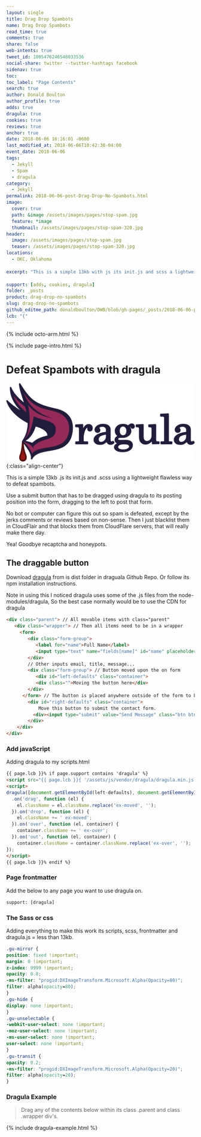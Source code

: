 ```yaml
---
layout: single
title: Drag Drop Spambots
name: Drag Drop Spambots
read_time: true
comments: true
share: false
web-intents: true
tweet_id: 1005476246548033536
social-share: twitter --twitter-hashtags facebook
sidenav: true
toc: 
toc_label: "Page Contents"
search: true
author: Donald Boulton
author_profile: true
adds: true
dragula: true
cookies: true
reviews: true
anchor: true
date: 2018-06-06 16:16:01 -0600
last_modified_at: 2018-06-06T10:42:38-04:00
event_date: 2018-06-06
tags:
  - Jekyll
  - Spam
  - dragula
category:
  - Jekyll
permalink: 2018-06-06-post-Drag-Drop-No-Spambots.html
image:
  cover: true
  path: &image /assets/images/pages/stop-spam.jpg
  feature: *image
  thumbnail: /assets/images/pages/stop-spam-320.jpg
header:
  image: /assets/images/pages/stop-spam.jpg
  teaser: /assets/images/pages/stop-spam-320.jpg
locations:
  - OKC, Oklahoma

excerpt: "This is a simple 13kb with js its init.js and scss a lightweight flawless way to defeat spambots Use a submit button that has to be dragged using dragula to its posting position In the Form to post any form."

support: [adds, cookies, dragula]
folder: _posts
product: drag-drop-no-spambots
slug: drag-drop-no-spambots
github_editme_path: donaldboulton/DWB/blob/gh-pages/_posts/2018-06-06-post-Drag-Drop-No-Spambots.md
lcb: "{"
---
```


{% include octo-arm.html %}

{% include page-intro.html %}

# Defeat Spambots with dragula

![Drag and Drop with Drgaula](/assets/images/pages/dragula-logo.png){:class="align-center"}

This is a simple 13kb .js its init.js and .scss using a lightweight flawless way to defeat spambots.

Use a submit button that has to be dragged using dragula to its posting position into the form, dragging to the left to post that form.

No bot or computer can figure this out so spam is defeated, except by the jerks comments or reviews based on non-sense. Then I just blacklist them in CloudFlair and that blocks them from CloudFlare servers, that will really make there day.

Yea! Goodbye recaptcha and honeypots.

## The draggable button

Download [dragula](https://github.com/bevacqua/dragula) from is dist folder in draguala Github Repo.
Or follow its npm installation instructions.

Note in using this I noticed dragula uses some of the .js files from the node-modules/dragula,  So the best case normally would be to use the CDN for dragula

```html
<div class="parent"> // All movable items with class="parent"
   <div class="wrapper"> // Then all items need to be in a wrapper
     <form>
        <div class="form-group">
           <label for="name">Full Name</label>
           <input type="text" name="fields[name]" id="name" placeholder="Enter your name..." required autofocus>
        </div>
        // Other inputs email, title, message...
        <div class="form-group"> // Button moved upon the on form
           <div id="left-defaults" class="container">
           <div class="">Moving the button here</div>
        </div>
      </form> // The button is placed anywhere outside of the form to be dragged to the form
        <div id="right-defaults" class="container">
            Move this button to submit the contact form.
          <div><input type="submit" value="Send Message" class="btn btn--primary"></div>
        </div>
    </div>
</div>
```

### Add javaScript

Adding dragula to my scripts.html

```html
{{ page.lcb }}% if page.support contains 'dragula' %}
<script src="{{ page.lcb }}{ '/assets/js/vendor/dragula/dragula.min.js' | relative_url }}"></script>
<script>
dragula([document.getElementById(left-defaults), document.getElementById(right-defaults)])
  .on('drag', function (el) {
    el.className = el.className.replace('ex-moved', '');
  }).on('drop', function (el) {
    el.className += ' ex-moved';
  }).on('over', function (el, container) {
    container.className += ' ex-over';
  }).on('out', function (el, container) {
    container.className = container.className.replace('ex-over', '');
});
</script>
{{ page.lcb }}% endif %}
```

### Page frontmatter

Add the below to any page you want to use dragula on.

```html
support: [dragula]
```

### The Sass or css

Adding everything to make this work its scripts, scss, frontmatter and dragula.js = less than 13kb.

```css
.gu-mirror {
position: fixed !important;
margin: 0 !important;
z-index: 9999 !important;
opacity: 0.8;
-ms-filter: "progid:DXImageTransform.Microsoft.Alpha(Opacity=80)";
filter: alpha(opacity=80);
}
.gu-hide {
display: none !important;
}
.gu-unselectable {
-webkit-user-select: none !important;
-moz-user-select: none !important;
-ms-user-select: none !important;
user-select: none !important;
}
.gu-transit {
opacity: 0.2;
-ms-filter: "progid:DXImageTransform.Microsoft.Alpha(Opacity=20)";
filter: alpha(opacity=20);
}
```

### Dragula Example

> Drag any of the contents below within its class .parent and class .wrapper div's.

{% include dragula-example.html %}
